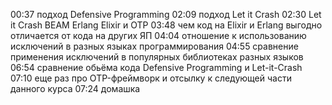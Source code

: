 00:37 подход Defensive Programming
02:09 подход Let it Crash
02:30 Let it Crash BEAM Erlang Elixir и OTP
03:48 чем код на Elixir и Erlang выгодно отличается от кода на других ЯП
04:04 отношение к использованию исключений в разных языках программирования
04:55 сравнение применения исключений в популярных библиотеках разных языков
06:54 сравнение обьёма кода Defensive Programming и Let-it-Crash
07:10 еще раз про OTP-фреймворк и отсылку к следующей части данного курса
07:24 домашка

